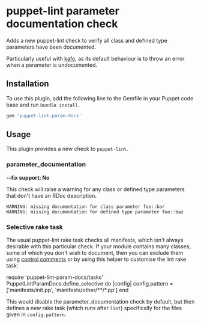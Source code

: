 # puppet-lint parameter documentation check

Adds a new puppet-lint check to verify all class and defined type parameters
have been documented.

Particularly useful with [kafo](https://github.com/theforeman/kafo), as its
default behaviour is to throw an error when a parameter is undocumented.

## Installation

To use this plugin, add the following line to the Gemfile in your Puppet code
base and run `bundle install`.

```ruby
gem 'puppet-lint-param-docs'
```

## Usage

This plugin provides a new check to `puppet-lint`.

### parameter_documentation

**--fix support: No**

This check will raise a warning for any class or defined type parameters that
don't have an RDoc description.

```
WARNING: missing documentation for class parameter foo::bar
WARNING: missing documentation for defined type parameter foo::baz
```

### Selective rake task

The usual puppet-lint rake task checks all manifests, which isn't always
desirable with this particular check.  If your module contains many classes,
some of which you don't wish to document, then you can exclude them using
[control comments](http://puppet-lint.com/controlcomments/) or by using this
helper to customise the lint rake task:

  require 'puppet-lint-param-docs/tasks'
  PuppetLintParamDocs.define_selective do |config|
    config.pattern = ['manifests/init.pp', 'manifests/other/**/*.pp']
  end

This would disable the parameter_documentation check by default, but then
defines a new rake task (which runs after `lint`) specifically for the files
given in `config.pattern`.
